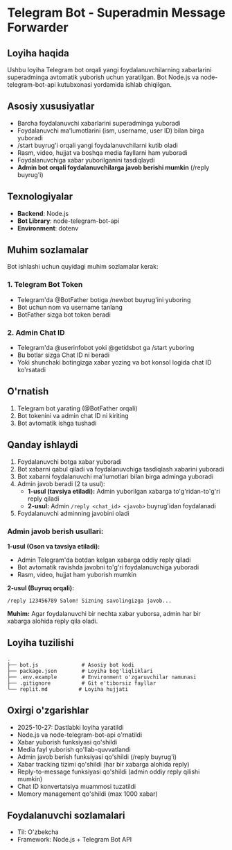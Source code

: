 # Telegram Bot - Superadmin Message Forwarder

## Loyiha haqida
Ushbu loyiha Telegram bot orqali yangi foydalanuvchilarning xabarlarini superadminga avtomatik yuborish uchun yaratilgan. Bot Node.js va node-telegram-bot-api kutubxonasi yordamida ishlab chiqilgan.

## Asosiy xususiyatlar
- Barcha foydalanuvchi xabarlarini superadminga yuboradi
- Foydalanuvchi ma'lumotlarini (ism, username, user ID) bilan birga yuboradi
- /start buyrug'i orqali yangi foydalanuvchilarni kutib oladi
- Rasm, video, hujjat va boshqa media fayllarni ham yuboradi
- Foydalanuvchiga xabar yuborilganini tasdiqlaydi
- **Admin bot orqali foydalanuvchilarga javob berishi mumkin** (/reply buyrug'i)

## Texnologiyalar
- **Backend**: Node.js
- **Bot Library**: node-telegram-bot-api
- **Environment**: dotenv

## Muhim sozlamalar
Bot ishlashi uchun quyidagi muhim sozlamalar kerak:

### 1. Telegram Bot Token
- Telegram'da @BotFather botiga /newbot buyrug'ini yuboring
- Bot uchun nom va username tanlang
- BotFather sizga bot token beradi

### 2. Admin Chat ID
- Telegram'da @userinfobot yoki @getidsbot ga /start yuboring
- Bu botlar sizga Chat ID ni beradi
- Yoki shunchaki botingizga xabar yozing va bot konsol logida chat ID ko'rsatadi

## O'rnatish
1. Telegram bot yarating (@BotFather orqali)
2. Bot tokenini va admin chat ID ni kiriting
3. Bot avtomatik ishga tushadi

## Qanday ishlaydi
1. Foydalanuvchi botga xabar yuboradi
2. Bot xabarni qabul qiladi va foydalanuvchiga tasdiqlash xabarini yuboradi
3. Bot xabarni foydalanuvchi ma'lumotlari bilan birga adminga yuboradi
4. Admin javob beradi (2 ta usul):
   - **1-usul (tavsiya etiladi):** Admin yuborilgan xabarga to'g'ridan-to'g'ri reply qiladi
   - **2-usul:** Admin `/reply <chat_id> <javob>` buyrug'idan foydalanadi
5. Foydalanuvchi adminning javobini oladi

### Admin javob berish usullari:

**1-usul (Oson va tavsiya etiladi):**
- Admin Telegram'da botdan kelgan xabarga oddiy reply qiladi
- Bot avtomatik ravishda javobni to'g'ri foydalanuvchiga yuboradi
- Rasm, video, hujjat ham yuborish mumkin

**2-usul (Buyruq orqali):**
```
/reply 123456789 Salom! Sizning savolingizga javob...
```

**Muhim:** Agar foydalanuvchi bir nechta xabar yuborsa, admin har bir xabarga alohida reply qila oladi.

## Loyiha tuzilishi
```
.
├── bot.js              # Asosiy bot kodi
├── package.json        # Loyiha bog'liqliklari
├── .env.example        # Environment o'zgaruvchilar namunasi
├── .gitignore          # Git e'tiborsiz fayllar
└── replit.md          # Loyiha hujjati
```

## Oxirgi o'zgarishlar
- 2025-10-27: Dastlabki loyiha yaratildi
- Node.js va node-telegram-bot-api o'rnatildi
- Xabar yuborish funksiyasi qo'shildi
- Media fayl yuborish qo'llab-quvvatlandi
- Admin javob berish funksiyasi qo'shildi (/reply buyrug'i)
- Xabar tracking tizimi qo'shildi (har bir xabarga alohida reply)
- Reply-to-message funksiyasi qo'shildi (admin oddiy reply qilishi mumkin)
- Chat ID konvertatsiya muammosi tuzatildi
- Memory management qo'shildi (max 1000 xabar)

## Foydalanuvchi sozlamalari
- Til: O'zbekcha
- Framework: Node.js + Telegram Bot API
